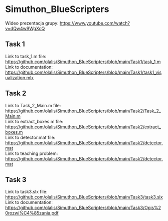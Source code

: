 # Simuthon_BlueScripters

Wideo prezentacja grupy: https://www.youtube.com/watch?v=dQw4w9WgXcQ

## Task 1
Link to task_1.m file: https://github.com/olalis/Simuthon_BlueScripters/blob/main/Task1/task_1.m    
Link to documentation: https://github.com/olalis/Simuthon_BlueScripters/blob/main/Task1/task1_visualization.mlx

## Task 2
Link to Task_2_Main.m file: https://github.com/olalis/Simuthon_BlueScripters/blob/main/Task2/Task_2_Main.m    
Link to extract_boxes.m file: https://github.com/olalis/Simuthon_BlueScripters/blob/main/Task2/extract_boxes.m    
Link to detector.mat file: https://github.com/olalis/Simuthon_BlueScripters/blob/main/Task2/detector.mat    
Link to teaching problem: https://github.com/olalis/Simuthon_BlueScripters/blob/main/Task2/detector.mat



## Task 3
Link to task3.slx file: https://github.com/olalis/Simuthon_BlueScripters/blob/main/Task3/task3.slx     
Link to documentation: https://github.com/olalis/Simuthon_BlueScripters/blob/main/Task3/Opis%20rozwi%C4%85zania.pdf
